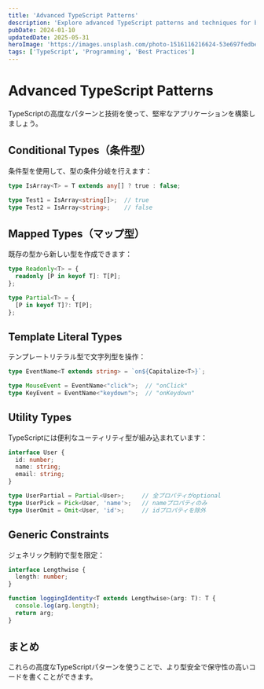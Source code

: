```yaml
---
title: 'Advanced TypeScript Patterns'
description: 'Explore advanced TypeScript patterns and techniques for building robust applications.'
pubDate: 2024-01-10
updatedDate: 2025-05-31
heroImage: 'https://images.unsplash.com/photo-1516116216624-53e697fedbea?w=800&h=600&fit=crop'
tags: ['TypeScript', 'Programming', 'Best Practices']
---
```


# Advanced TypeScript Patterns

TypeScriptの高度なパターンと技術を使って、堅牢なアプリケーションを構築しましょう。

## Conditional Types（条件型）

条件型を使用して、型の条件分岐を行えます：

```typescript
type IsArray<T> = T extends any[] ? true : false;

type Test1 = IsArray<string[]>;  // true
type Test2 = IsArray<string>;    // false
```

## Mapped Types（マップ型）

既存の型から新しい型を作成できます：

```typescript
type Readonly<T> = {
  readonly [P in keyof T]: T[P];
};

type Partial<T> = {
  [P in keyof T]?: T[P];
};
```

## Template Literal Types

テンプレートリテラル型で文字列型を操作：

```typescript
type EventName<T extends string> = `on${Capitalize<T>}`;

type MouseEvent = EventName<"click">;  // "onClick"
type KeyEvent = EventName<"keydown">;  // "onKeydown"
```

## Utility Types

TypeScriptには便利なユーティリティ型が組み込まれています：

```typescript
interface User {
  id: number;
  name: string;
  email: string;
}

type UserPartial = Partial<User>;     // 全プロパティがoptional
type UserPick = Pick<User, 'name'>;   // nameプロパティのみ
type UserOmit = Omit<User, 'id'>;     // idプロパティを除外
```

## Generic Constraints

ジェネリック制約で型を限定：

```typescript
interface Lengthwise {
  length: number;
}

function loggingIdentity<T extends Lengthwise>(arg: T): T {
  console.log(arg.length);
  return arg;
}
```

## まとめ

これらの高度なTypeScriptパターンを使うことで、より型安全で保守性の高いコードを書くことができます。